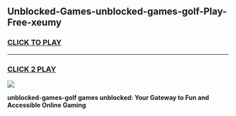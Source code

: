 
## Unblocked-Games-unblocked-games-golf-Play-Free-xeumy
<h3>
<a href="https://premium76.site?title=unblocked-games-golf&ref=18A1">CLICK TO PLAY</a></h3>
<hr>

<h3>
<a href="https://premium76.site?title=unblocked-games-golf&ref=18A1">CLICK 2 PLAY</a>
  
</h3>

<a href="https://premium76.site?title=unblocked-games-golf&ref=18A1"><img src="https://clearcache.store/games.png"></a>


**unblocked-games-golf games unblocked: Your Gateway to Fun and Accessible Online Gaming**
